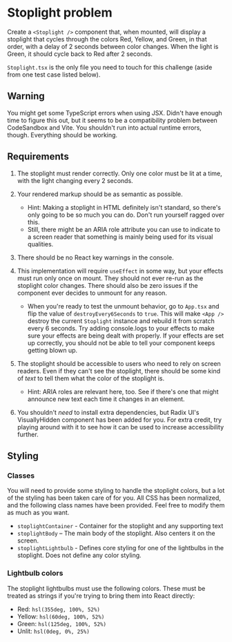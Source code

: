 # Stoplight problem

Create a `<Stoplight />` component that, when mounted, will display a stoplight that cycles through the colors Red, Yellow, and Green, in that order, with a delay of 2 seconds between color changes. When the light is Green, it should cycle back to Red after 2 seconds.

`Stoplight.tsx` is the only file you need to touch for this challenge (aside from one test case listed below).

## Warning

You might get some TypeScript errors when using JSX. Didn't have enough time to figure this out, but it seems to be a compatibility problem between CodeSandbox and Vite. You shouldn't run into actual runtime errors, though. Everything should be working.

## Requirements

1. The stoplight must render correctly. Only one color must be lit at a time, with the light changing every 2 seconds.
2. Your rendered markup should be as semantic as possible.
   - Hint: Making a stoplight in HTML definitely isn't standard, so there's only going to be so much you can do. Don't run yourself ragged over this.
   - Still, there might be an ARIA role attribute you can use to indicate to a screen reader that something is mainly being used for its visual qualities.
3. There should be no React key warnings in the console.
4. This implementation will require `useEffect` in some way, but your effects must run only once on mount. They should not ever re-run as the stoplight color changes. There should also be zero issues if the component ever decides to unmount for any reason.

   - When you're ready to test the unmount behavior, go to `App.tsx` and flip the value of `destroyEvery6Seconds` to `true`. This will make `<App />` destroy the current `Stoplight` instance and rebuild it from scratch every 6 seconds. Try adding console.logs to your effects to make sure your effects are being dealt with properly. If your effects are set up correctly, you should not be able to tell your component keeps getting blown up.

5. The stoplight should be accessible to users who need to rely on screen readers. Even if they can't see the stoplight, there should be some kind of _text_ to tell them what the color of the stoplight is.
   - Hint: ARIA roles are relevant here, too. See if there's one that might announce new text each time it changes in an element.
6. You shouldn't _need_ to install extra dependencies, but Radix UI's VisuallyHidden component has been added for you. For extra credit, try playing around with it to see how it can be used to increase accessibility further.

## Styling

### Classes

You will need to provide some styling to handle the stoplight colors, but a lot of the styling has been taken care of for you. All CSS has been normalized, and the following class names have been provided. Feel free to modify them as much as you want.

- `stoplightContainer` - Container for the stoplight and any supporting text
- `stoplightBody` – The main body of the stoplight. Also centers it on the screen.
- `stoplightLightbulb` - Defines core styling for one of the lightbulbs in the stoplight. Does not define any color styling.

### Lightbulb colors

The stoplight lightbulbs must use the following colors. These must be treated as strings if you're trying to bring them into React directly:

- Red: `hsl(355deg, 100%, 52%)`
- Yellow: `hsl(60deg, 100%, 52%)`
- Green: `hsl(125deg, 100%, 52%)`
- Unlit: `hsl(0deg, 0%, 25%)`
